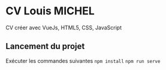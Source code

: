 # CV Louis MICHEL
CV créer avec VueJs, HTML5, CSS, JavaScript

## Lancement du projet

Exécuter les commandes suivantes
`npm install`
`npm run serve`
